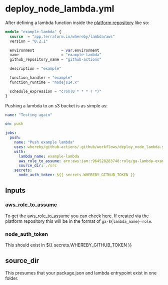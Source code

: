 # deploy_node_lambda.yml

After defining a lambda function inside the [platform repository](https://github.com/whereby/platform) like so:

```tf
module "example-lambda" {
  source  = "app.terraform.io/whereby/lambda/aws"
  version = "0.2.1"

  environment            = var.environment
  name                   = "example-lambda"
  github_repository_name = "github-actions"

  description = "example"

  function_handler = "example"
  function_runtime = "nodejs14.x"

  schedule_expression = "cron(0 * * * ? *)"
}
```

Pushing a lambda to an s3 bucket is as simple as:

```yaml
name: "Testing again"

on: push

jobs:
  push:
    name: "Push example lambda"
    uses: whereby/github-actions/.github/workflows/deploy_node_lambda.yml@main
    with:
      lambda_name: example-lambda
      aws_role_to_assume: arn:aws:iam::964528283748:role/ga-lambda-example-lambda-role
      source_dir: ./src
    secrets:
      node_auth_token: ${{ secrets.WHEREBY_GITHUB_TOKEN }}
```

## Inputs

### aws_role_to_assume

To get the aws_role_to_assume you can check [here](https://us-east-1.console.aws.amazon.com/iamv2/home?region=eu-west-1#/roles). If created via the platform repository this will be in the format of `ga-${lambda_name}-role`.

### node_auth_token

This should exist in ${{ secrets.WHEREBY_GITHUB_TOKEN }}

## source_dir

This presumes that your package.json and lambda entrypoint exist in one folder.
